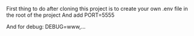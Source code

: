 

First thing to do after cloning this project is to create your own .env file in the root of the project
And add PORT=5555

And for debug: DEBUG=www,...